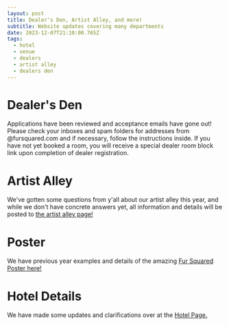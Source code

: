 ```yaml
---
layout: post
title: Dealer's Den, Artist Alley, and more!
subtitle: Website updates covering many departments
date: 2023-12-07T21:10:00.765Z
tags:
  - hotel
  - venue
  - dealers
  - artist alley
  - dealers den
---
```

# Dealer's Den
Applications have been reviewed and acceptance emails have gone out!  Please check your inboxes and spam folders for addresses from @fursquared.com and if necessary, follow the instructions inside.  If you have not yet booked a room, you will receive a special dealer room block link upon completion of dealer registration.

# Artist Alley
We've gotten some questions from y'all about our artist alley this year, and while we don't have concrete answers yet, all information and details will be posted to [the artist alley page!](/artist-alley)

# Poster
We have previous year examples and details of the amazing [Fur Squared Poster here!](/poster)

# Hotel Details
We have made some updates and clarifications over at the [Hotel Page.](/hotel)
